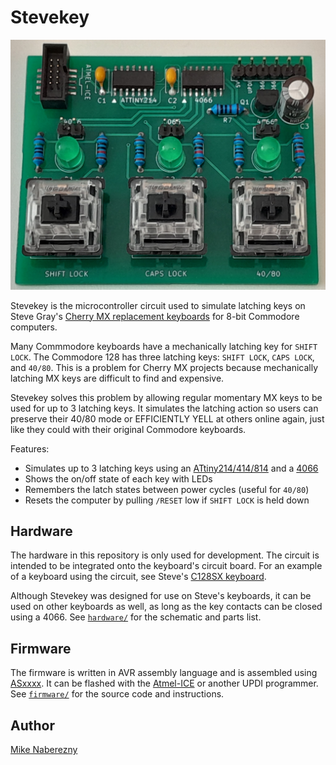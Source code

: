 # Stevekey

[![Photo](./hardware/photos/board.jpg)](./hardware/photos/board.jpg)

Stevekey is the microcontroller circuit used to simulate latching keys on Steve Gray's [Cherry MX replacement keyboards](http://6502.org/users/sjgray/projects/mxkeyboards/) for 8-bit Commodore computers.

Many Commmodore keyboards have a mechanically latching key for `SHIFT LOCK`.  The Commodore 128 has three latching keys: `SHIFT LOCK`, `CAPS LOCK`, and `40/80`.  This is a problem for Cherry MX projects because mechanically latching MX keys are difficult to find and expensive.  

Stevekey solves this problem by allowing regular momentary MX keys to be used for up to 3 latching keys.  It simulates the latching action so users can preserve their 40/80 mode or EFFICIENTLY YELL at others online again, just like they could with their original Commodore keyboards.

Features:

 - Simulates up to 3 latching keys using an [ATtiny214/414/814](https://web.archive.org/web/20231029180615if_/https://ww1.microchip.com/downloads/en/DeviceDoc/40001912A.pdf) and a [4066](https://web.archive.org/web/20231029180910if_/https://www.ti.com/lit/ds/symlink/cd4066b-mil.pdf)
 - Shows the on/off state of each key with LEDs
 - Remembers the latch states between power cycles (useful for `40/80`)
 - Resets the computer by pulling `/RESET` low if `SHIFT LOCK` is held down

## Hardware

The hardware in this repository is only used for development.  The circuit is intended to be integrated onto the keyboard's circuit board.  For an example of a keyboard using the circuit, see Steve's [C128SX keyboard](http://6502.org/users/sjgray/projects/mxkeyboards/).

Although Stevekey was designed for use on Steve's keyboards, it can be used on other keyboards as well, as long as the key contacts can be closed using a 4066.  See [`hardware/`](./hardware/) for the schematic and parts list.

## Firmware

The firmware is written in AVR assembly language and is assembled using [ASxxxx](https://shop-pdp.net/ashtml/).  It can be flashed with the [Atmel-ICE](https://www.microchip.com/en-us/development-tool/atatmel-ice) or another UPDI programmer.  See [`firmware/`](./firmware/) for the source code and instructions.

## Author

[Mike Naberezny](https://github.com/mnaberez)
